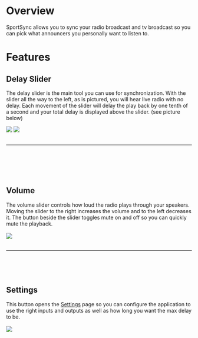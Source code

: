 # Overview #

SportSync allows you to sync your radio broadcast and tv broadcast so you can pick what announcers you personally want to listen to.


# Features #

## Delay Slider ##


The delay slider is the main tool you can use for synchronization. With the slider all the way to the left, as is pictured, you will hear live radio with no delay. Each movement of the slider will delay the play back by one tenth of a second and your total delay is displayed above the slider. (see picture below)

<img src='http://sportsync.googlecode.com/svn/img/app_delay_slider.png/'>

<img src='http://sportsync.googlecode.com/svn/img/app_delay_amount.png' />

<br>
<br>
<hr /><br>
<br>
<br>
<br>
<h2>Volume</h2>


The volume slider controls how loud the radio plays through your speakers. Moving the slider to the right increases the volume and to the left decreases it. The button beside the slider toggles mute on and off so you can quickly mute the playback.<br>
<br />
<img src='http://sportsync.googlecode.com/svn/img/app_volume.png' />
<br>
<br>
<hr /><br>
<br>
<br>
<h2>Settings</h2>


This button opens the <a href='Settings.md'>Settings</a> page so you can configure the application to use the right inputs and outputs as well as how long you want the max delay to be.<br>
<br />
<img src='http://sportsync.googlecode.com/svn/img/app_settings.png' />